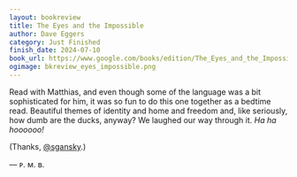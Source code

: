 ```yaml
---
layout: bookreview
title: The Eyes and the Impossible
author: Dave Eggers
category: Just Finished
finish_date: 2024-07-10
book_url: https://www.google.com/books/edition/The_Eyes_and_the_Impossible/ezyIEAAAQBAJ?hl=en&gbpv=0
ogimage: bkreview_eyes_impossible.png
---
```

Read with Matthias, and even though some of the language was a bit sophisticated for him, it was so fun to do this one together as a bedtime read. Beautiful themes of identity and home and freedom and, like seriously, how dumb are the ducks, anyway? We laughed our way through it. *Ha ha hoooooo!*

(Thanks, [@sgansky](https://x.com/sgansky).)

— ᴘ. ᴍ. ʙ.